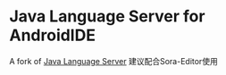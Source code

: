 # Java Language Server for AndroidIDE

A fork of [Java Language Server](https://github.com/georgewfraser/java-language-server)
建议配合Sora-Editor使用
